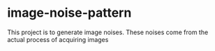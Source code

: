 # image-noise-pattern
This project is to generate image noises. These noises come from the actual process of acquiring images
